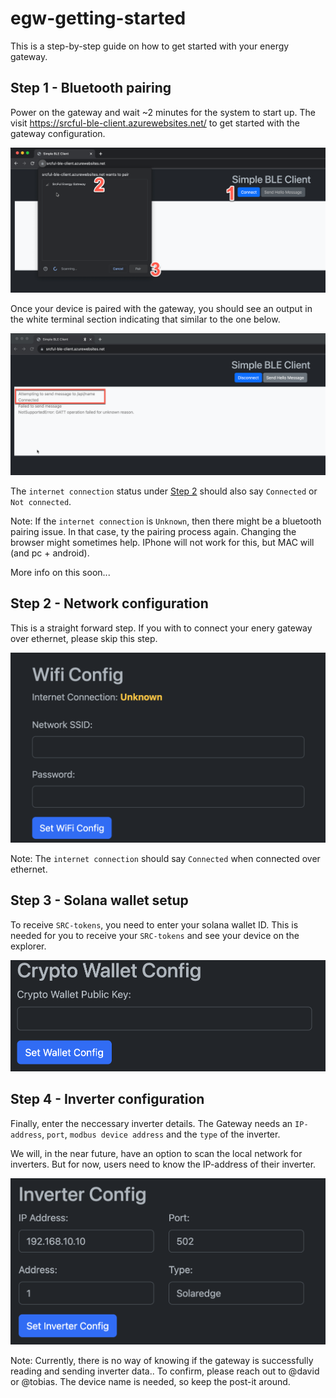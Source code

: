 # egw-getting-started

This is a step-by-step guide on how to get started with your energy gateway. 

## Step 1 - Bluetooth pairing

Power on the gateway and wait ~2 minutes for the system to start up. The visit https://srcful-ble-client.azurewebsites.net/ to get started with the gateway configuration. 

![Alt text](images/image.png)

Once your device is paired with the gateway, you should see an output in the white terminal section indicating that similar to the one below. 

![Alt text](images/image-1.png)

The `internet connection` status under [Step 2](#step-2) should also say `Connected` or `Not connected`. 

Note: If the `internet connection` is `Unknown`, then there might be a bluetooth pairing issue. In that case, ty the pairing process again. Changing the browser might sometimes help. IPhone will not work for this, but MAC will (and pc + android).


More info on this soon...


## Step 2 - Network configuration
This is a straight forward step. If you with to connect your enery gateway over ethernet, please skip this step. 

![Alt text](images/image-2.png)

Note: The `internet connection` should say `Connected` when connected over ethernet. 

## Step 3 - Solana wallet setup
To receive `SRC-tokens`, you need to enter your solana wallet ID. This is needed for you to receive your `SRC-tokens` and see your device on the explorer.

![Alt text](images/image-3.png)

## Step 4 - Inverter configuration
Finally, enter the neccessary inverter details. The Gateway needs an `IP-address`, `port`, `modbus device address` and the `type` of the inverter. 

We will, in the near future, have an option to scan the local network for inverters. But for now, users need to know the IP-address of their inverter.

![Alt text](images/image-4.png)

Note: Currently, there is no way of knowing if the gateway is successfully reading and sending inverter data.. To confirm, please reach out to @david or @tobias. The device name is needed, so keep the post-it around. 